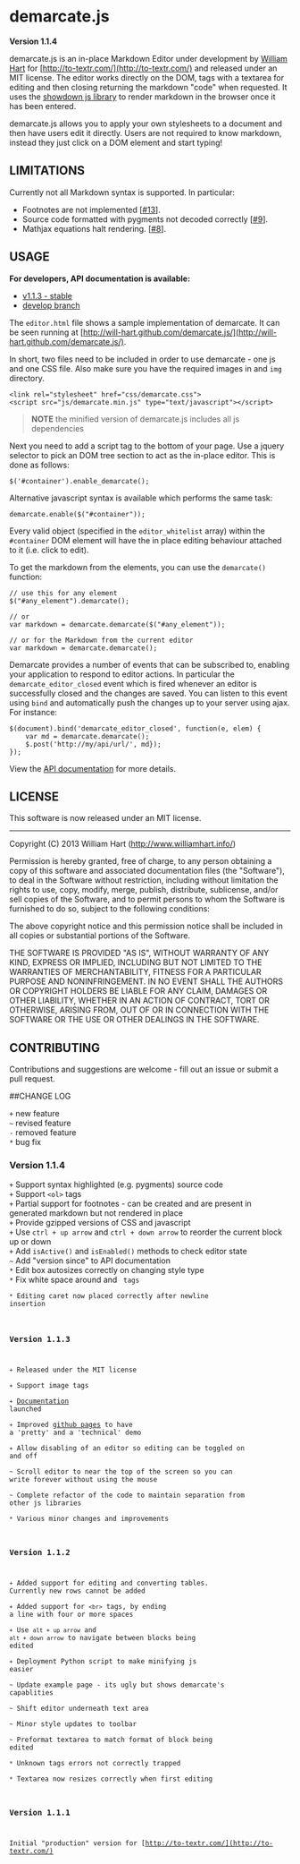 # demarcate.js

**Version 1.1.4**

demarcate.js is an in-place Markdown Editor under development by 
[William Hart](http://www.williamhart.info) for [http://to-textr.com/](http://to-textr.com/) 
and released under an MIT license.  The editor works directly on the DOM, tags with a textarea 
for editing and then closing returning the markdown "code" when requested.  It uses the 
[showdown js library](https://github.com/coreyti/showdown) to render markdown 
in the browser once it has been entered.

demarcate.js allows you to apply your own stylesheets to a document and then have users
edit it directly.  Users are not required to know markdown, instead they just click on a 
DOM element and start typing!

## LIMITATIONS

Currently not all Markdown syntax is supported.  In particular:

- Footnotes are not implemented [[#13](https://github.com/will-hart/demarcate.js/issues/13)].
- Source code formatted with pygments not decoded correctly [[#9](https://github.com/will-hart/demarcate.js/issues/9)].
- Mathjax equations halt rendering. [[#8](https://github.com/will-hart/demarcate.js/issues/8)].

## USAGE

**For developers, API documentation is available:**    
- [v1.1.3 - stable](http://www.williamhart.info/static/demarcate/docs/)    
- [develop branch](http://will-hart.github.com/demarcate.js/docs) 

The `editor.html` file shows a sample implementation of demarcate. It can be seen
running at [http://will-hart.github.com/demarcate.js/](http://will-hart.github.com/demarcate.js/).  

In short, two files need to be included in order to use demarcate - one js and 
one CSS file.  Also make sure you have the required images in and `img` directory.

    <link rel="stylesheet" href="css/demarcate.css">
    <script src="js/demarcate.min.js" type="text/javascript"></script>

> **NOTE** the minified version of demarcate.js includes all js dependencies

Next you need to add a script tag to the bottom of your page.  Use a jquery
selector to pick an DOM tree section to act as the in-place editor.  This is 
done as follows:

    $('#container').enable_demarcate();

Alternative javascript syntax is available which performs the same task:

    demarcate.enable($("#container"));

Every valid object (specified in the `editor_whitelist` array) within the 
`#container` DOM element will have the in place editing behaviour attached to 
it (i.e. click to edit).

To get the markdown from the elements, you can use the `demarcate()` function:

    // use this for any element
    $("#any_element").demarcate();
        
    // or
    var markdown = demarcate.demarcate($("#any_element"));
    
    // or for the Markdown from the current editor
    var markdown = demarcate.demarcate();
    

Demarcate provides a number of events that can be subscribed to, enabling your 
application to respond to editor actions.  In particular the 
`demarcate_editor_closed` event which is fired whenever an editor is successfully
closed and the changes are saved.  You can listen to this event using `bind` 
and automatically push the changes up to your server using ajax.  For instance:

    $(document).bind('demarcate_editor_closed', function(e, elem) {
        var md = demarcate.demarcate();
        $.post('http://my/api/url/', md});
    });

View the [API documentation](http://will-hart.github.com/demarcate.js/docs)  for
more details.

## LICENSE

This software is now released under an MIT license.  

-----------

Copyright (C) 2013 William Hart (http://www.williamhart.info/)

Permission is hereby granted, free of charge, to any person obtaining a copy of this software and associated documentation files (the "Software"), to deal in the Software without restriction, including without limitation the rights to use, copy, modify, merge, publish, distribute, sublicense, and/or sell copies of the Software, and to permit persons to whom the Software is furnished to do so, subject to the following conditions:

The above copyright notice and this permission notice shall be included in all copies or substantial portions of the Software.

THE SOFTWARE IS PROVIDED "AS IS", WITHOUT WARRANTY OF ANY KIND, EXPRESS OR IMPLIED, INCLUDING BUT NOT LIMITED TO THE WARRANTIES OF MERCHANTABILITY, FITNESS FOR A PARTICULAR PURPOSE AND NONINFRINGEMENT. IN NO EVENT SHALL THE AUTHORS OR COPYRIGHT HOLDERS BE LIABLE FOR ANY CLAIM, DAMAGES OR OTHER LIABILITY, WHETHER IN AN ACTION OF CONTRACT, TORT OR OTHERWISE, ARISING FROM, OUT OF OR IN CONNECTION WITH THE SOFTWARE OR THE USE OR OTHER DEALINGS IN THE SOFTWARE.


## CONTRIBUTING

Contributions and suggestions are welcome - fill out an issue or submit a pull request.


##CHANGE LOG 

`+` new feature         
`~` revised feature        
`-` removed feature        
`*` bug fix

### Version 1.1.4

`+` Support syntax highlighted (e.g. pygments) source code          
`+` Support `<ol>` tags         
`+` Partial support for footnotes - can be created and are present in generated markdown but not rendered in place       
`+` Provide gzipped versions of CSS and javascript         
`+` Use `ctrl + up arrow` and `ctrl + down arrow` to reorder the current block up or down      
`+` Add `isActive()` and `isEnabled()` methods to check editor state     
`~` Add "version since" to API documentation         
`*` Edit box autosizes correctly on changing style type        
`*` Fix white space around <a> and <code> tags      
`*` Editing caret now placed correctly after newline insertion

### Version 1.1.3


`+` Released under the MIT license       
`+` Support image tags             
`+` [Documentation](http://will-hart.github.com/demarcate.js/doc/index.html) launched     
`+` Improved [github pages](http://will-hart.github.com/demarcate.js) to have a 'pretty' and a 'technical' demo         
`+` Allow disabling of an editor so editing can be toggled on and off        
`~` Scroll editor to near the top of the screen so you can write forever without using the mouse             
`~` Complete refactor of the code to maintain separation from other js libraries       
`*` Various minor changes and improvements        




### Version 1.1.2


`+` Added support for editing and converting tables.  Currently new rows cannot be added      
`+` Added support for `<br>` tags, by ending a line with four or more spaces      
`+` Use `alt + up arrow` and `alt + down arrow` to navigate between blocks being edited      
`+` Deployment Python script to make minifying js easier      
`~` Update example page - its ugly but shows demarcate's capablities      
`~` Shift editor underneath text area      
`~` Minor style updates to toolbar      
`~` Preformat textarea to match format of block being edited      
`*` Unknown tags errors not correctly trapped      
`*` Textarea now resizes correctly when first editing      

### Version 1.1.1

Initial "production" version for [http://to-textr.com/](http://to-textr.com/)
